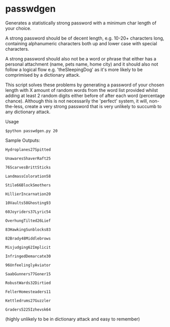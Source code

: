 # passwdgen
Generates a statistically strong password with a minimum char length of your choice.

A strong password should be of decent length, e.g. 10-20+ characters long, containing alphanumeric characters both up and lower case with special characters. 

A strong password should also not be a word or phrase that either has a personal attachment (name, pets name, home city) and it should also not follow a logical flow e.g. 'theSleepingDog' as it's more likely to be comprimised by a dictionary attack.

This script solves these problems by generating a password of your chosen length with X amount of random words from the word list provided whilst adding at least 2 random digits either before of after each word (percentage chance). Although this is not necessarily the 'perfect' system, it will, non-the-less, create a very strong password that is very unlikely to succumb to any dictionary attack.

Usage

<code>$python passwdgen.py 20</code>

Sample Outputs:

<code>Hydroplanes27Spitted</code>

<code>UnawaresShaverRaft25</code>

<code>76ScarvesBrittSticks</code>

<code>LandmassColoration58</code>

<code>Stile66BlockSmothers</code>

<code>HillierIncarnation20</code>

<code>10Vaults58Ghosting93</code>

<code>60Joyriders37Lyric54</code>

<code>OverhungTilted26Lief</code>

<code>83HawkingSunblocks83</code>

<code>82Brady48Middlebrows</code>

<code>Misjudging62Implicit</code>

<code>InfringedDemarcate30</code>

<code>96UnfeelinglyAviator</code>

<code>SaabGunners77Goner15</code>

<code>RobustWards32Dirtied</code>

<code>FellerHomesteaders11</code>

<code>Kettledrums27Guzzler</code>

<code>Graders5225Izhevsk64</code>

(highly unlikely to be in dictionary attack and easy to remember)

